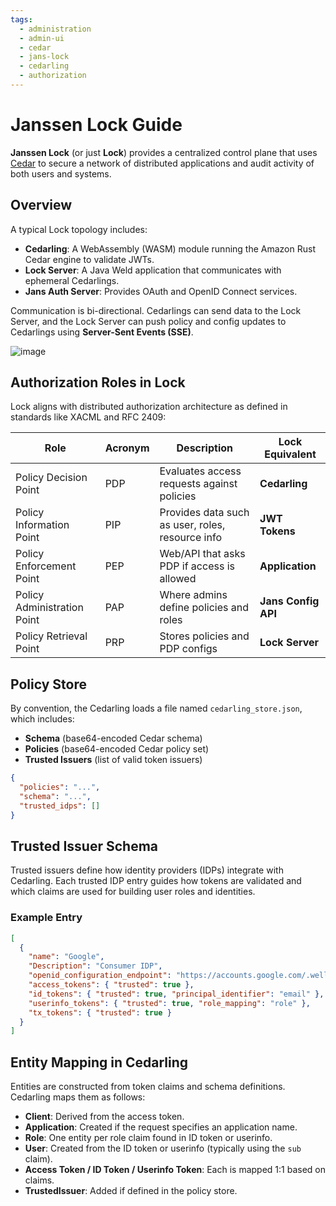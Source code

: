 ```yaml
---
tags:
  - administration
  - admin-ui
  - cedar
  - jans-lock
  - cedarling
  - authorization
---
```


# Janssen Lock Guide

**Janssen Lock** (or just **Lock**) provides a centralized control plane that uses [Cedar](https://cedarpolicy.com/) to secure a network of distributed applications and audit activity of both users and systems.

## Overview

A typical Lock topology includes:

- **Cedarling**: A WebAssembly (WASM) module running the Amazon Rust Cedar engine to validate JWTs.
- **Lock Server**: A Java Weld application that communicates with ephemeral Cedarlings.
- **Jans Auth Server**: Provides OAuth and OpenID Connect services.

Communication is bi-directional. Cedarlings can send data to the Lock Server, and the Lock Server can push policy and config updates to Cedarlings using **Server-Sent Events (SSE)**.

![image](../../assets/admin-ui/jans.png)

## Authorization Roles in Lock

Lock aligns with distributed authorization architecture as defined in standards like XACML and RFC 2409:

| Role                        | Acronym | Description                                      | Lock Equivalent     |
| --------------------------- | ------- | ------------------------------------------------ | ------------------- |
| Policy Decision Point       | PDP     | Evaluates access requests against policies       | **Cedarling**       |
| Policy Information Point    | PIP     | Provides data such as user, roles, resource info | **JWT Tokens**      |
| Policy Enforcement Point    | PEP     | Web/API that asks PDP if access is allowed       | **Application**     |
| Policy Administration Point | PAP     | Where admins define policies and roles           | **Jans Config API** |
| Policy Retrieval Point      | PRP     | Stores policies and PDP configs                  | **Lock Server**     |

## Policy Store

By convention, the Cedarling loads a file named `cedarling_store.json`, which includes:

- **Schema** (base64-encoded Cedar schema)
- **Policies** (base64-encoded Cedar policy set)
- **Trusted Issuers** (list of valid token issuers)

```json
{
  "policies": "...",
  "schema": "...",
  "trusted_idps": []
}
```

## Trusted Issuer Schema

Trusted issuers define how identity providers (IDPs) integrate with Cedarling. Each trusted IDP entry guides how tokens are validated and which claims are used for building user roles and identities.

### Example Entry

```json
[
  {
    "name": "Google",
    "Description": "Consumer IDP",
    "openid_configuration_endpoint": "https://accounts.google.com/.well-known/openid-configuration",
    "access_tokens": { "trusted": true },
    "id_tokens": { "trusted": true, "principal_identifier": "email" },
    "userinfo_tokens": { "trusted": true, "role_mapping": "role" },
    "tx_tokens": { "trusted": true }
  }
]
```

## Entity Mapping in Cedarling

Entities are constructed from token claims and schema definitions. Cedarling maps them as follows:

- **Client**: Derived from the access token.
- **Application**: Created if the request specifies an application name.
- **Role**: One entity per role claim found in ID token or userinfo.
- **User**: Created from the ID token or userinfo (typically using the `sub` claim).
- **Access Token / ID Token / Userinfo Token**: Each is mapped 1:1 based on claims.
- **TrustedIssuer**: Added if defined in the policy store.
